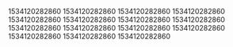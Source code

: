 1534120282860
1534120282860
1534120282860
1534120282860
1534120282860
1534120282860
1534120282860
1534120282860
1534120282860
1534120282860
1534120282860
1534120282860
1534120282860
1534120282860
1534120282860